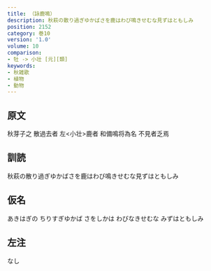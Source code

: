 ```yaml
---
title: （詠鹿鳴）
description: 秋萩の散り過ぎゆかばさを鹿はわび鳴きせむな見ずはともしみ
position: 2152
category: 巻10
version: '1.0'
volume: 10
comparison:
- 牡 -> 小壮 [元][類]
keywords:
- 秋雑歌
- 植物
- 動物
---
```


## 原文

秋芽子之 散過去者 左<小壮>鹿者 和備鳴将為名 不見者乏焉

## 訓読

秋萩の散り過ぎゆかばさを鹿はわび鳴きせむな見ずはともしみ

## 仮名

あきはぎの ちりすぎゆかば さをしかは わびなきせむな みずはともしみ

## 左注

なし
